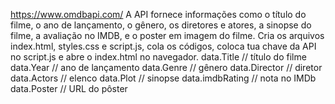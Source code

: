 https://www.omdbapi.com/
A API fornece informações como o título do filme, o ano de lançamento, o gênero, os diretores e atores, a sinopse do filme, a avaliação no IMDB, e o poster em imagem do filme.
Cria os arquivos index.html, styles.css e script.js, cola os códigos, coloca tua chave da API no script.js e abre o index.html no navegador.
data.Title       // título do filme
data.Year        // ano de lançamento
data.Genre       // gênero
data.Director    // diretor
data.Actors      // elenco
data.Plot        // sinopse
data.imdbRating  // nota no IMDb
data.Poster      // URL do pôster
